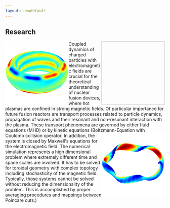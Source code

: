 ```yaml
---
layout: newdefault
---
```


## Research

<img align="left" width="200" height="200" src="/assets/Bilder/aug30835_rmp_homepage.png">
<img align="right" width="200" height="200" style="vertical-align:middle;margin:0px 50px src="/assets/Bilder/aug30835_rmp_homepage.png">
Coupled dynamics of charged particles with electromagnetic fields are crucial for the theoretical understanding of nuclear fusion devices, where hot plasmas are confined in strong magnetic fields. Of particular importance for future fusion reactors are transport processes related to particle dynamics, propagation of waves and their resonant and non-resonant interaction with the plasma. These transport phenomena are governed by either fluid equations (MHD) or by kinetic equations (Boltzmann-Equation with Coulomb collision operator.

  <!---![Let's include a picture](/assets/Bilder/aug30835_rmp_homepage.png "Test"){:style="display:block; margin-left:auto; margin-right:auto"}--->
  
<img align="right" width="200" height="200" src="/assets/Bilder/w7x_homepage.png">
In addition, the system is closed by Maxwell's equations for the electromagnetic field. The numerical simulation represents a high dimensional problem where extremely different time and space scales are involved. It has to be solved for toroidal geometry with complex topology including stochasticity of the magnetic field. Typically, those systems cannot be solved without reducing the dimensionality of the problem. This is accomplished by proper averaging procedures and mappings between Poincare cuts.)
<!---![Testimage<](/assets/Bilder/w7x_homepage.png)--->

